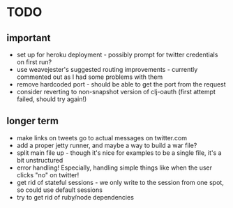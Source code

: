 # TODO

## important
* set up for heroku deployment - possibly prompt for twitter credentials on first run?
* use weavejester's suggested routing improvements - currently commented out as I had some problems with them
* remove hardcoded port - should be able to get the port from the request
* consider reverting to non-snapshot version of clj-oauth (first attempt failed, should try again!)

## longer term
* make links on tweets go to actual messages on twitter.com
* add a proper jetty runner, and maybe a way to build a war file?
* split main file up - though it's nice for examples to be a single file, it's a bit unstructured
* error handling!  Especially, handling simple things like when the user clicks "no" on twitter!
* get rid of stateful sessions - we only write to the session from one spot, so could use default sessions
* try to get rid of ruby/node dependencies